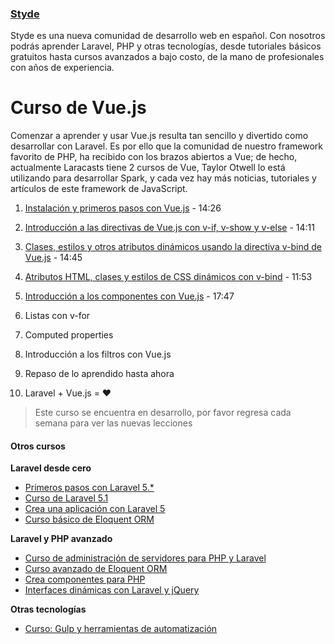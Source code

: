 ### [Styde](https://styde.net/)

Styde es una nueva comunidad de desarrollo web en español. Con nosotros podrás aprender Laravel, PHP y otras tecnologías, desde tutoriales básicos gratuitos hasta cursos avanzados a bajo costo, de la mano de profesionales con años de experiencia.

# Curso de Vue.js

Comenzar a aprender y usar Vue.js resulta tan sencillo y divertido como desarrollar con Laravel. Es por ello que la comunidad de nuestro framework favorito de PHP, ha recibido con los brazos abiertos a Vue; de hecho, actualmente Laracasts tiene 2 cursos de Vue, Taylor Otwell lo está utilizando para desarrollar Spark, y cada vez hay más noticias, tutoriales y artículos de este framework de JavaScript.

1. [Instalación y primeros pasos con Vue.js](https://styde.net/introduccion-a-vue-js/#more-9792) - 14:26

2. [Introducción a las directivas de Vue.js con v-if, v-show y v-else](https://styde.net/introduccion-a-las-directivas-de-vue-js-con-v-if-v-show-y-v-else/) - 14:11

3. [Clases, estilos y otros atributos dinámicos usando la directiva v-bind de Vue.js](https://styde.net/metodos-y-manejo-de-eventos-con-v-onclick-y-submit/) - 14:45

4. [Atributos HTML, clases y estilos de CSS dinámicos con v-bind](https://styde.net/clases-estilos-y-otros-atributos-dinamicos-usando-la-directiva-v-bind-de-vue-js/) - 11:53

5. [Introducción a los componentes con Vue.js](https://styde.net/introduccion-a-los-componente-en-vue-js/) - 17:47

6. Listas con v-for

7. Computed properties

8. Introducción a los filtros con Vue.js

9. Repaso de lo aprendido hasta ahora

10. Laravel + Vue.js = ♥

> Este curso se encuentra en desarrollo, por favor regresa cada semana para ver las nuevas lecciones



#### Otros cursos

**Laravel desde cero**
 -    [Primeros pasos con Laravel 5.*](https://styde.net/curso-primeros-pasos-con-laravel-5/)
 -    [                        Curso de Laravel 5.1                    ](https://styde.net/curso-introductorio-laravel-5-1/)
 -  [                        Crea una aplicación con Laravel 5                    ](https://styde.net/curso-crea-aplicaciones-con-laravel-5/)
 -   [                        Curso básico de Eloquent ORM                    ](https://styde.net/curso-basico-de-eloquent-orm-con-laravel-5-1/)


**Laravel y PHP avanzado**
 - [                        Curso de administración de servidores para PHP y Laravel                    ](https://styde.net/curso-configuracion-administracion-de-servidores-php-laravel/)
 -   [                        Curso avanzado de Eloquent ORM                    ](https://styde.net/curso-avanzado-de-eloquent-orm/)
 - [                        Crea componentes para PHP                    ](https://styde.net/curso-crea-componentes-para-php-y-laravel/)
 -   [                        Interfaces dinámicas con Laravel y jQuery                    ](https://styde.net/curso-de-interfaces-dinamicas-con-laravel-y-jquery/)

**Otras tecnologías**
 -   [Curso: Gulp y herramientas de automatización](https://styde.net/curso-gulp-y-herramientas-de-automatizacion/)
